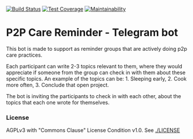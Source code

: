 [![Build Status](https://travis-ci.com/omoustaouda/p2p-care-reminder-bot.svg?branch=main)](https://travis-ci.com/omoustaouda/p2p-care-reminder-bot)
[![Test Coverage](https://api.codeclimate.com/v1/badges/9397880447ea4a163aa2/test_coverage)](https://codeclimate.com/github/omoustaouda/p2p-care-reminder-bot/test_coverage)
[![Maintainability](https://api.codeclimate.com/v1/badges/9397880447ea4a163aa2/maintainability)](https://codeclimate.com/github/omoustaouda/p2p-care-reminder-bot/maintainability)

# P2P Care Reminder - Telegram bot
This bot is made to support as reminder groups that are actively doing p2p care practices.

Each participant can write 2-3 topics relevant to them, where they would appreciate if someone from the group can check in with them about these specific topics. An example of the topics can be: 1. Sleeping early, 2. Cook more often, 3. Conclude that open project.

The bot is inviting the participants to check in with each other, about the topics that each one wrote for themselves.


### License
AGPLv3 with "Commons Clause" License Condition v1.0. See [./LICENSE](LICENSE)
